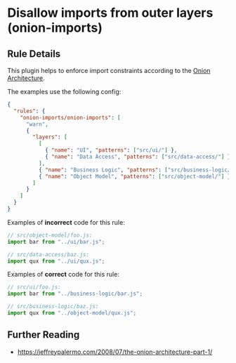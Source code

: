 # Disallow imports from outer layers (onion-imports)

## Rule Details

This plugin helps to enforce import constraints according to the [Onion Architecture](https://jeffreypalermo.com/2008/07/the-onion-architecture-part-1/).

The examples use the following config:

```json
{
  "rules": {
    "onion-imports/onion-imports": [
      "warn",
      {
        "layers": [
          [
            { "name": "UI", "patterns": ["src/ui/"] },
            { "name": "Data Access", "patterns": ["src/data-access/"] }
          ],
          { "name": "Business Logic", "patterns": ["src/business-logic/"] },
          { "name": "Object Model", "patterns": ["src/object-model/"] }
        ]
      }
    ]
  }
}
```

Examples of **incorrect** code for this rule:

```js
// src/object-model/foo.js:
import bar from "../ui/bar.js";

// src/data-access/baz.js:
import qux from "../ui/qux.js";
```

Examples of **correct** code for this rule:

```js
// src/ui/foo.js:
import bar from "../business-logic/bar.js";

// src/business-logic/baz.js:
import qux from "../object-model/qux.js";
```

## Further Reading

- <https://jeffreypalermo.com/2008/07/the-onion-architecture-part-1/>
